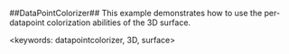 ﻿##DataPointColorizer##
This example demonstrates how to use the per-datapoint colorization abilities of the 3D surface.

<keywords: datapointcolorizer, 3D, surface>
